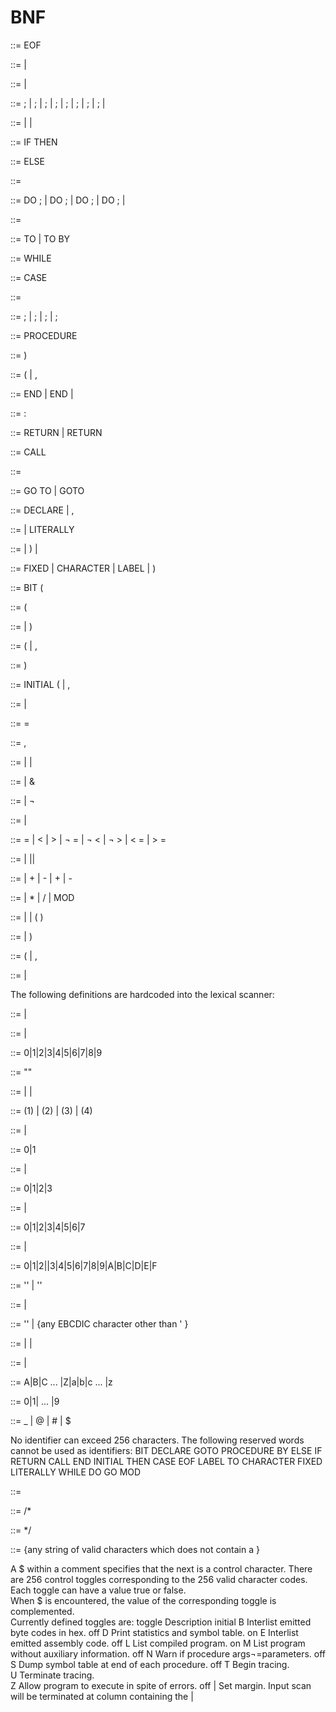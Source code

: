 # BNF 

<program>		::= <statement list> EOF

<statement list>	::= <statement>
			  | <statement list> <statement>

<statement>  		::= <basic statement>
			  | <if statement>

<basic statement>  	::= <assignment> ;
			  | <group> ;
			  | <procedure definition> ;
			  | <return statement> ;
			  | <call statement> ;
			  | <go to statement> ;
			  | <declaration statement> ;
                          | ;
			  | <label definition> <basic statement>

<if statement>       	::= <if clause> <statement> 
			  | <if clause> <true part> <statement>
			  | <label definition> <if statement>

<if clause>		::= IF <expression> THEN 

<true part>	        ::= <basic statement> ELSE

<group>                 ::= <group head> <ending>

<group head>            ::= DO ;
                          | DO <step definition> ;
                          | DO <while clause> ;
                          | DO <case selector> ;
                          | <group head> <statement>

<step definition>       ::= <variable> <replace> <expression> <iteration control>

<iteration control>     ::= TO <expression>
                          | TO <expression> BY <expression>

<while clause>	        ::= WHILE <expression>

<case selector>         ::= CASE <expression>

<procedure definition>  ::= <procedure head> <statement list> <ending>

<procedure head>        ::= <procedure name> ;
                          | <procedure name> <type> ;
                          | <procedure name> <parameter list> ;
                          | <procedure name> <parameter list> <type> ;

<procedure name>        ::=  <label definition> PROCEDURE

<parameter list>        ::= <parameter head> <identifier> )

<parameter head>        ::=  (
                          | <parameter head> <identifier> ,

<ending>                ::= END
                          | END <identifier>
                          | <label definition> <ending>

<label definition>      ::= <identifier> :

<return statement>      ::= RETURN
                          | RETURN <expression>

<call statement>        ::= CALL <variable>

<go to statement>       ::= <go to> <identifier>

<go to>                 ::= GO TO
                          | GOTO

<declaration statement> ::= DECLARE <declaration element>
		          | <declaration statement> , <declaration element>

<declaration element>   ::= <type declaration>
                          | <identifier> LITERALLY <string>

<type declaration>      ::= <identifier specification> <type>
                          | <bound head> <number> ) <type>
                          | <type declaration> <initial list>

<type>                  ::= FIXED
                          | CHARACTER
                          | LABEL
                          | <bit head> <number> )

<bit head>              ::= BIT (

<bound head>            ::= <identifier specification> (

<identifier specification> ::= <identifier>
                             | <identifier list> <identifier> )

<identifier list>          ::= (
                             | <identifier list> <identifier> ,
 
<initial list>             ::= <initial head> <constant> )

<initial head>             ::= INITIAL (
                             | <initial head> <constant> ,

<assignment>               ::= <variable> <replace> <expression>
                             | <left part> <assignment>

<replace>                  ::= =

<left part>                ::= <variable> ,

<expression>               ::= <logical factor>
                             | <expression> | <logical factor>

<logical factor>           ::= <logical secondary>
                             | <logical factor> & <logical secondary>

<logical secondary>        ::= <logical primary>
                             | ¬ <logical primary>

<logical primary>          ::= <string expression>
                             | <string expression> <relation> <string expression>

<relation>                 ::= =
                             | <
                             | >
                             | ¬ =
                             | ¬ <
                             | ¬ >
                             | < =
          		     | > =

<string expression>        ::= <arithmetic expression>
			     | <string expression> ||  <arithmetic expression>

<arithmetic expression>    ::= <term>
                             | <arithmetic expression> + <term>
                             | <arithmetic expression> - <term>
                             | + <term>
                             | - <term>

<term>                     ::= <primary>
                             | <term> * <primary>
                             | <term> / <primary>
                             | <term> MOD <primary>

<primary>         ::= <constant>
                    | <variable>
                    | ( <expression> )

<variable>        ::= <identifier>
                    | <subscript head> <expression> )

<subscript head>  ::= <identifier> (
                    | <subscript head> <expression> ,

<constant>        ::= <string>
                    | <number>


The following definitions are hardcoded into the lexical scanner:


<number>	  ::= <integer>
                    | <bit string>

<integer>         ::= <decimal digit>
                    | <integer> <decimal digit>

<decimal digit>   ::= 0|1|2|3|4|5|6|7|8|9

<bit string>      ::= "<bit list>"

<bit list>        ::= <hex integer>
		    | <bit group>
                    | <bit list> <bit group>

<bit group>       ::= (1)<binary integer>
                    | (2)<quartal integer>
                    | (3)<octal integer>
                    | (4)<hex integer>

<binary integer>  ::= <binary digit>
                    | <binary integer> <binary digit>

<binary digit>    ::= 0|1

<quartal integer> ::= <quartal digit>
                    | <quartal integer> <quartal digit>

<quartal digit>   ::= 0|1|2|3

<octal integer>   ::= <octal digit>
                    | <octal integer> <octal digit>

<octal digit>     ::= 0|1|2|3|4|5|6|7

<hex integer>     ::= <hex digit>
                    | <hex integer> <hex digit>

<hex digit>       ::= 0|1|2||3|4|5|6|7|8|9|A|B|C|D|E|F

<string>          ::= '<characters>'
                    | ''

<characters>      ::= <character>
                    | <characters> <character>

<character>       ::= ''
                    | {any EBCDIC character other than ' }

<identifier>      ::= <id character>
                    | <identifier> <id character>
                    | <identifier> <decimal digit>

<id character>    ::= <letter> | <break character>

<letter>          ::= A|B|C ... |Z|a|b|c ... |z

<decimal digit>   ::= 0|1| ... |9

<break character> ::= _ | @ | # | $

No identifier can exceed 256 characters.  The following reserved words cannot be
used as identifiers:
BIT	DECLARE 	GOTO	PROCEDURE
BY	ELSE	IF	RETURN
CALL	END	INITIAL	THEN
CASE	EOF	LABEL	TO
CHARACTER 	FIXED	LITERALLY 	WHILE
DO	GO	MOD


<comment>           ::= <opening bracket> <almost anything> <closing bracket>

<opening bracket>   ::= /*

<closing bracket>   ::= */

<almost anything>   ::= {any string of valid characters which does not contain a <closing bracket>}

A $ within a comment specifies that the next <character> is a control character.
There are 256 control toggles corresponding to the 256 valid character codes.  
Each toggle can have a value true or false.  
When $<character> is encountered, the value of the corresponding toggle is complemented.  
Currently defined toggles are:
toggle	Description	initial
B	Interlist emitted byte codes in hex.	off
D	Print statistics and symbol table.	on
E	Interlist emitted assembly code.	off
L	List compiled program.	on
M	List program without auxiliary information.	off
N	Warn if procedure args¬=parameters.	off
S	Dump symbol table at end of each procedure.	off
T	Begin tracing.	 
U	Terminate tracing.	 
Z	Allow program to execute in spite of errors.	off
|	Set margin. Input scan will be terminated at column containing the |	 


